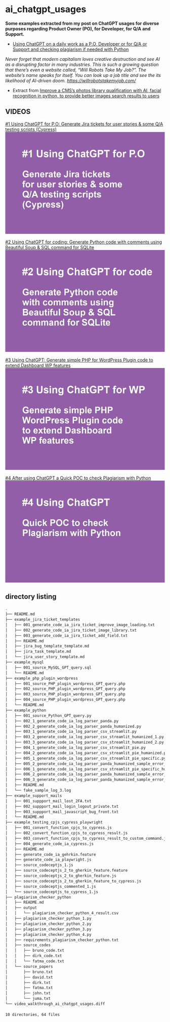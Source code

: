 # ai_chatgpt_usages



**Some examples extracted from my post on ChatGPT usages for diverse purposes regarding Product Owner (PO), for Developer, for Q/A and Support.**


- [Using ChatGPT on a daily work as a P.O, Developer or for Q/A or Support and checking plagiarism if needed with Python](https://flaven.fr/2023/02/using-chatgpt-on-a-daily-work-as-a-p-o-developer-or-for-q-a-or-support-and-checking-plagiarism-if-needed-with-python/)



_Never forget that modern capitalism loves creative destruction and see AI as a disrupting factor in many industries. This is such a growing question that there’s even a website called, “Will Robots Take My Job?”. The website’s name speaks for itself. You can look up a job title and see the its likelihood of AI-driven doom. https://willrobotstakemyjob.com/_


- Extract from [Improve a CMS’s photos library qualification with AI, facial recognition in python, to provide better images search results to users
](https://flaven.fr/2020/06/improve-a-cms-photos-library-qualification-with-ai-facial-recognition-in-python-to-provide-better-images-search-results-to-users/)




## VIDEOS


[#1 Using ChatGPT for P.O: Generate Jira tickets for user stories & some Q/A testing scripts (Cypress)](https://www.youtube.com/watch?v=dpQL2BK7wpk)[![#1 Using ChatGPT for P.O: Generate Jira tickets for user stories & some Q/A testing scripts (Cypress)](001_ai_chatgpt_usages_po_qa_cypress.png)](https://www.youtube.com/watch?v=dpQL2BK7wpk)

[#2 Using ChatGPT for coding: Generate Python code with comments using Beautiful Soup & SQL command for SQLite](https://www.youtube.com/watch?v=fjht2WMZlic)[![#2 Using ChatGPT for coding: Generate Python code with comments using Beautiful Soup & SQL command for SQLite](002_ai_chatgpt_usages_python.png)](https://www.youtube.com/watch?v=fjht2WMZlic)


[#3 Using ChatGPT: Generate simple PHP for WordPress Plugin code to extend Dashboard WP features](https://www.youtube.com/watch?v=drtNkrSgT8Q)[![#3 Using ChatGPT: Generate simple PHP for WordPress Plugin code to extend Dashboard WP features](003_ai_chatgpt_usages_php_wp_plugin.png)](https://www.youtube.com/watch?v=drtNkrSgT8Q)


[#4 After using ChatGPT a Quick POC to check Plagiarism with Python](https://www.youtube.com/watch?v=RTvFSqW4u2I)[![#4 After using ChatGPT a Quick POC to check Plagiarism with Python](004_ai_chatgpt_usages_plagiarism_checker_python.png)](https://www.youtube.com/watch?v=RTvFSqW4u2I)



## directory listing

```bash
.
├── README.md
├── example_jira_ticket_templates
│   ├── 001_generate_code_ia_jira_ticket_improve_image_loading.txt
│   ├── 002_generate_code_ia_jira_ticket_image_library.txt
│   ├── 003_generate_code_ia_jira_ticket_add_field.txt
│   ├── README.md
│   ├── jira_bug_template_template.md
│   ├── jira_task_template.md
│   └── jira_user_story_template.md
├── example_mysql
│   ├── 001_source_MySQL_GPT_query.sql
│   └── README.md
├── example_php_plugin_wordpress
│   ├── 001_source_PHP_plugin_wordpress_GPT_query.php
│   ├── 002_source_PHP_plugin_wordpress_GPT_query.php
│   ├── 003_source_PHP_plugin_wordpress_GPT_query.php
│   ├── 004_source_PHP_plugin_wordpress_GPT_query.php
│   └── README.md
├── example_python
│   ├── 001_source_Python_GPT_query.py
│   ├── 002_1_generate_code_ia_log_parser_panda.py
│   ├── 002_2_generate_code_ia_log_parser_panda_humanized.py
│   ├── 003_1_generate_code_ia_log_parser_csv_streamlit.py
│   ├── 003_2_generate_code_ia_log_parser_csv_streamlit_humanized_1.py
│   ├── 003_3_generate_code_ia_log_parser_csv_streamlit_humanized_2.py
│   ├── 004_1_generate_code_ia_log_parser_csv_streamlit_pie.py
│   ├── 004_2_generate_code_ia_log_parser_csv_streamlit_pie_humanized.py
│   ├── 005_1_generate_code_ia_log_parser_csv_streamlit_pie_specific.py
│   ├── 005_2_generate_code_ia_log_parser_panda_humanized_sample_error_data.csv
│   ├── 006_1_generate_code_ia_log_parser_csv_streamlit_pie_specific_humanized.py
│   ├── 006_2_generate_code_ia_log_parser_panda_humanized_sample_error_data_humanized.csv
│   ├── 006_3_generate_code_ia_log_parser_panda_humanized_sample_error_data_humanized_2.csv
│   ├── README.md
│   └── fake_sample_log_3.log
├── example_support_mails
│   ├── 001_suppport_mail_lost_2FA.txt
│   ├── 002_suppport_mail_login_logout_private.txt
│   ├── 003_suppport_mail_javascript_bug_front.txt
│   └── README.md
├── example_testing_cpjs_cypress_playwright
│   ├── 001_convert_function_cpjs_to_cypress.js
│   ├── 002_convert_function_cpjs_to_cypress_result.js
│   ├── 003_convert_function_cpjs_to_cypress_result_to_custom_command.js
│   ├── 004_generate_code_ia_cypress.js
│   ├── README.md
│   ├── generate_code_ia_gehrkin.feature
│   ├── generate_code_ia_playwright.js
│   ├── source_codeceptjs_1.js
│   ├── source_codeceptjs_2_to_gherkin_feature.feature
│   ├── source_codeceptjs_2_to_gherkin_feature.js
│   ├── source_codeceptjs_2_to_gherkin_feature_to_cypress.js
│   ├── source_codeceptjs_commented_1.js
│   └── source_codeceptjs_to_cypress_1.js
├── plagiarism_checker_python
│   ├── README.md
│   ├── output
│   │   └── plagiarism_checker_python_4_result.csv
│   ├── plagiarism_checker_python_1.py
│   ├── plagiarism_checker_python_2.py
│   ├── plagiarism_checker_python_3.py
│   ├── plagiarism_checker_python_4.py
│   ├── requirements_plagiarism_checker_python.txt
│   ├── source_codes
│   │   ├── bruno_code.txt
│   │   ├── dirk_code.txt
│   │   └── fatma_code.txt
│   └── source_papers
│       ├── bruno.txt
│       ├── david.txt
│       ├── dirk.txt
│       ├── fatma.txt
│       ├── john.txt
│       └── juma.txt
└── video_walkthrough_ai_chatgpt_usages.diff

10 directories, 64 files
```
